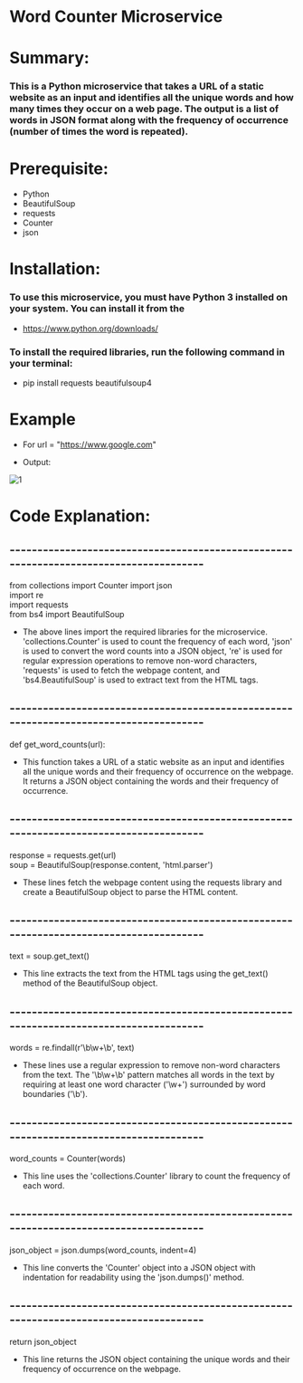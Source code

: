 # Word Counter Microservice

# Summary:
### This is a Python microservice that takes a URL of a static website as an input and identifies all the unique words and how many times they occur on a web               page. The output is a list of words in JSON format along with the frequency of occurrence (number of times the word is repeated).

# Prerequisite:
  - Python      
  - BeautifulSoup     
  - requests     
  - Counter     
  - json    

# Installation:
### To use this microservice, you must have Python 3 installed on your system. You can install it from the
  - https://www.python.org/downloads/    

### To install the required libraries, run the following command in your terminal:  
  - pip install requests beautifulsoup4  

# Example 
  - For url = "https://www.google.com"  
 
  - Output:  
 
 ![1](https://user-images.githubusercontent.com/97332062/234270383-4b6efaab-81ea-439f-844b-4bedf98a41f2.PNG)


# Code Explanation:
   
## --------------------------------------------------------------------------------------
  from collections import Counter 
  import json  
  import re  
  import requests  
  from bs4 import BeautifulSoup  

- The above lines import the required libraries for the microservice. 'collections.Counter' is used to count the frequency of each word, 'json' is used to convert       the word counts into a JSON object, 're' is used for regular expression operations to remove non-word characters, 'requests' is used to fetch the webpage content,     and 'bs4.BeautifulSoup' is used to extract text from the HTML tags.

## --------------------------------------------------------------------------------------
 def get_word_counts(url):

- This function takes a URL of a static website as an input and identifies all the unique words and their frequency of occurrence on the webpage. It returns a JSON       object containing the words and their frequency of occurrence.

## --------------------------------------------------------------------------------------
 response = requests.get(url)  
 soup = BeautifulSoup(response.content, 'html.parser')  

- These lines fetch the webpage content using the requests library and create a BeautifulSoup object to parse the HTML content.

## --------------------------------------------------------------------------------------
 text = soup.get_text()  

- This line extracts the text from the HTML tags using the get_text() method of the BeautifulSoup object.

## --------------------------------------------------------------------------------------
  words = re.findall(r'\b\w+\b', text)

- These lines use a regular expression to remove non-word characters from the text. The '\b\w+\b' pattern matches all words in the text by requiring at least one         word character ('\w+') surrounded by word boundaries ('\b').

## --------------------------------------------------------------------------------------
  word_counts = Counter(words)

- This line uses the 'collections.Counter' library to count the frequency of each word.

## --------------------------------------------------------------------------------------
  json_object = json.dumps(word_counts, indent=4)

- This line converts the 'Counter' object into a JSON object with indentation for readability using the 'json.dumps()' method.

## --------------------------------------------------------------------------------------
return json_object

- This line returns the JSON object containing the unique words and their frequency of occurrence on the webpage.














